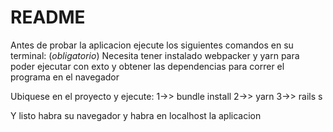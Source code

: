 # README
Antes de probar la aplicacion ejecute los siguientes comandos en su terminal: (*obligatorio*)
Necesita tener instalado webpacker y yarn para poder ejecutar con exto y obtener las dependencias para correr el programa en el navegador

Ubiquese en el proyecto y ejecute:
1->> bundle install
2->> yarn
3->> rails s

Y listo habra su navegador y habra en localhost la aplicacion
